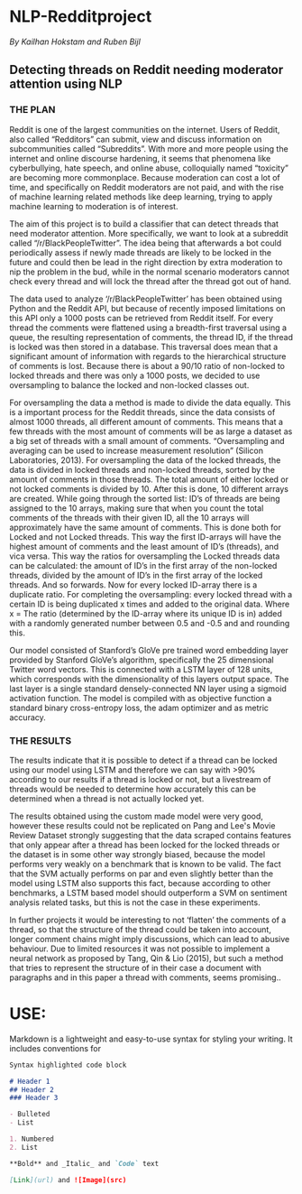 # NLP-Redditproject
_By Kailhan Hokstam and Ruben Bijl_
## Detecting threads on Reddit needing moderator attention using NLP

### THE PLAN
Reddit is one of the largest communities on the internet. Users of Reddit, also called “Redditors” can submit, view and discuss information on subcommunities called “Subreddits”. With more and more people using the internet and online discourse hardening, it seems that phenomena like cyberbullying, hate speech, and online abuse, colloquially named “toxicity” are becoming more commonplace. Because moderation can cost a lot of time, and specifically on Reddit moderators are not paid, and with the rise of machine learning related methods like deep learning, trying to apply machine learning to moderation is of interest.

The aim of this project is to build a classifier that can detect threads that need moderator attention. More specifically, we want to look at a subreddit called “/r/BlackPeopleTwitter”. The idea being that afterwards a bot could periodically assess if newly made threads are likely to be locked in the future and could then be lead in the right direction by extra moderation to nip the problem in the bud, while in the normal scenario moderators cannot check every thread and will lock the thread after the thread got out of hand.

The data used to analyze ‘/r/BlackPeopleTwitter’ has been obtained using Python and the Reddit API, but because of recently imposed limitations on this API only a 1000 posts can be retrieved from Reddit itself. For every thread the comments were flattened using a breadth-first traversal using a queue, the resulting representation of comments, the thread ID, if the thread is locked was then stored in a database. This traversal does mean that a significant amount of information with regards to the hierarchical structure of comments is lost. Because there is about a 90/10 ratio of non-locked to locked threads and there was only a 1000 posts, we decided to use oversampling to balance the locked and non-locked classes out.

For oversampling the data a method is made to divide the data equally. This is a important process for the Reddit threads, since the data consists of almost 1000 threads, all different amount of comments. This means that a few threads with the most amount of comments will be as large a dataset as a big set of threads with a small amount of comments. “Oversampling and averaging can be used to increase measurement resolution” (Silicon Laboratories, 2013). For oversampling the data of the locked threads, the data is divided in locked threads and non-locked threads, sorted by the amount of comments in those threads. The total amount of either locked or not locked comments is divided by 10. After this is done, 10 different arrays are created. While going through the sorted list: ID’s of threads are being assigned to the 10 arrays, making sure that when you count the total comments of the threads with their given ID, all the 10 arrays will approximately have the same amount of comments. This is done both for Locked and not Locked threads. This way the first ID-arrays will have the highest amount of comments and the least amount of ID’s (threads), and vica versa. This way the ratios for oversampling the Locked threads data can be calculated: the amount of ID’s in the first array of the non-locked threads, divided by the amount of ID’s in the first array of the locked threads. And so forwards. Now for every locked ID-array there is a duplicate ratio. For completing the oversampling: every locked thread with a certain ID is being duplicated x times and added to the original data. Where x = The ratio (determined by the ID-array where its unique ID is in) added with a randomly generated number between 0.5 and -0.5 and and rounding this.

Our model consisted of Stanford’s GloVe pre trained word embedding layer provided by Stanford GloVe’s algorithm, specifically the 25 dimensional Twitter word vectors. This is connected with a LSTM layer of 128 units, which corresponds with the dimensionality of this layers output space. The last layer is a single standard densely-connected NN layer using a sigmoid activation function. The model is compiled with as objective function  a standard binary cross-entropy loss, the adam optimizer and as metric accuracy.

### THE RESULTS
The results indicate that it is possible to detect if a thread can be locked using our model using LSTM and therefore we can say with >90% according to our results if a thread is locked or not, but a livestream of threads would be needed to determine how accurately this can be determined when a thread is not actually locked yet.

The results obtained using the custom made model were very good, however these results could not be replicated on Pang and Lee's Movie Review Dataset strongly suggesting that the data scraped contains features that only appear after a thread has been locked for the locked threads or the dataset is in some other way strongly biased, because the model performs very weakly on a benchmark that is known to be valid. The fact that the SVM actually performs on par and even slightly better than the model using LSTM also supports this fact, because according to other benchmarks, a LSTM based model should outperform a SVM on sentiment analysis related tasks, but this is not the case in these experiments.

In further projects it would be interesting to not ‘flatten’ the comments of a thread, so that the structure of the thread could be taken into account, longer comment chains might imply discussions, which can lead to abusive behaviour. Due to limited resources it was not possible to implement a neural network as proposed by Tang, Qin & Lio (2015), but such a method that tries to represent the structure of in their case a document with paragraphs and in this paper a thread with comments, seems promising.. 

# USE:

Markdown is a lightweight and easy-to-use syntax for styling your writing. It includes conventions for

```markdown
Syntax highlighted code block

# Header 1
## Header 2
### Header 3

- Bulleted
- List

1. Numbered
2. List

**Bold** and _Italic_ and `Code` text

[Link](url) and ![Image](src)
```
